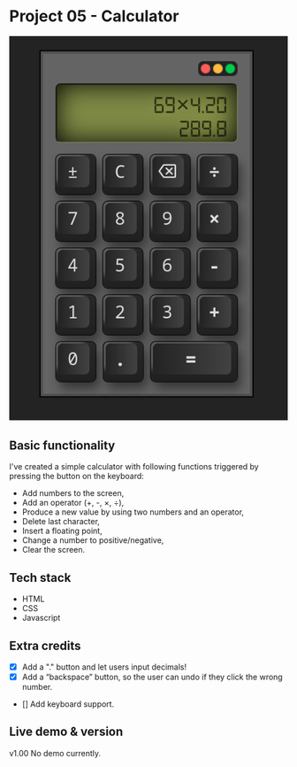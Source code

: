 # Project 05 - Calculator

![Screenshoot of the finnished project.](mycalc.png)

## Basic functionality

I've created a simple calculator with following functions triggered by pressing the button on the keyboard:
- Add numbers to the screen,
- Add an operator (+, -, ×, ÷),
- Produce a new value by using two numbers and an operator,
- Delete last character,
- Insert a floating point,
- Change a number to positive/negative,
- Clear the screen.

## Tech stack

- HTML
- CSS
- Javascript

## Extra credits

- [x] Add a "." button and let users input decimals!
- [x] Add a “backspace” button, so the user can undo if they click the wrong number.
- [] Add keyboard support.

## Live demo & version
v1.00
No demo currently.
